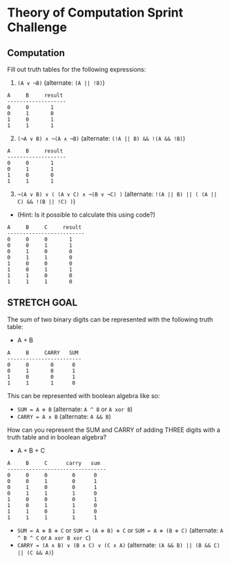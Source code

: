 # Theory of Computation Sprint Challenge

## Computation

Fill out truth tables for the following expressions:

1. `(A ∨ ¬B)`   (alternate: `(A || !B)`)
```
A     B     result
-------------------
0     0       1
0     1       0
1     0       1
1     1       1
```

2. `(¬A ∨ B) ∧ ¬(A ∧ ¬B)`   (alternate: `(!A || B) && !(A && !B)`)
```
A     B     result
-------------------
0     0       1
0     1       1
1     0       0
1     1       1
```

3. `¬(A ∨ B) ∨ ( (A ∨ C) ∧ ¬(B ∨ ¬C) )`   (alternate: `!(A || B) || ( (A || C) && !(B || !C) )`)
  * (Hint: Is it possible to calculate this using code?)
```
A     B     C     result
-------------------------
0     0     0       1
0     0     1       1
0     1     0       0
0     1     1       0
1     0     0       0
1     0     1       1
1     1     0       0
1     1     1       0
```

## STRETCH GOAL

The sum of two binary digits can be represented with the following truth table:

* A + B
```
A     B     CARRY   SUM
------------------------
0     0       0      0
0     1       0      1
1     0       0      1
1     1       1      0
```
This can be represented with boolean algebra like so:

* `SUM = A ⊕ B`  (alternate: `A ^ B` or `A xor B`)
* `CARRY = A ∧ B`  (alternate: `A && B`)


How can you represent the SUM and CARRY of adding THREE digits with a truth table and in boolean algebra?

* A + B + C
```
A     B     C      carry   sum
--------------------------------
0     0     0        0      0
0     0     1        0      1
0     1     0        0      1
0     1     1        1      0
1     0     0        0      1
1     0     1        1      0
1     1     0        1      0
1     1     1        1      1
```
* `SUM = A ⊕ B ⊕ C` or `SUM = (A ⊕ B) ⊕ C` or `SUM = A ⊕ (B ⊕ C)`  (alternate: `A ^ B ^ C` or `A xor B xor C`)
* `CARRY = (A ∧ B) ∨ (B ∧ C) ∨ (C ∧ A)`  (alternate: `(A && B) || (B && C) || (C && A)`)
